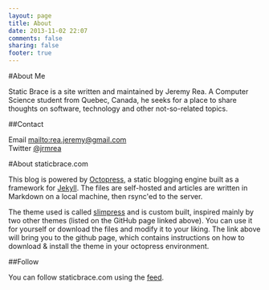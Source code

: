 ```yaml
---
layout: page
title: About
date: 2013-11-02 22:07
comments: false 
sharing: false
footer: true
---
```

#About Me

Static Brace is a site written and maintained by Jeremy Rea.  A Computer Science student from Quebec, Canada, he seeks for a place to share thoughts on software, technology and other not-so-related topics.  

##Contact

Email   <mailto:rea.jeremy@gmail.com>  
Twitter [@jrmrea](https://www.twitter.com/jrmrea)

#About staticbrace.com

This blog is powered by [Octopress](http://www.octopress.org), a static blogging engine built as a framework for [Jekyll](http://jekyllrb.com).  The files are self-hosted and articles are written in Markdown on a local machine, then rsync'ed to the server.

The theme used is called [slimpress](https://github.com/jeremyrea/slimpress) and is custom built, inspired mainly by two other themes (listed on the GitHub page linked above).  You can use it for yourself or download the files and modify it to your liking.  The link above will bring you to the github page, which contains instructions on how to download & install the theme in your octopress environment.

##Follow

You can follow staticbrace.com using the [feed](https://www.staticbrace.com/atom.xml).
